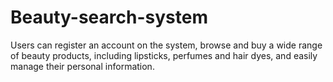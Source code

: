 # Beauty-search-system
Users can register an account on the system, browse and buy a wide range of beauty products, including lipsticks, perfumes and hair dyes, and easily manage their personal information.
